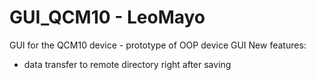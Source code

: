 # GUI_QCM10 - LeoMayo

GUI for the QCM10 device - prototype of OOP device GUI
New features:

- data transfer to remote directory right after saving
